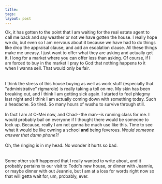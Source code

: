 ```yaml
---
title: 
tags: 
layout: post
---
```

Ok, it has gotten to the point that I am waiting for the real estate agent to call me back and say weather or not we have gotten the house.  I really hope we do, but even so I am nervous about it because we have had to do things like drop the appraisal clause, and add an escalation clause.  All these things make me uneasy.  I just want to offer what they are asking and actually get it.  I long for a market where you can offer less than asking.  Of course, if I am forced to buy in the market I pray to God that nothing happens to it when I wanna sell.  That would only be fair.  <br /><br />I think the stress of this house buying as well as work stuff (especially that "administrative" rigmarole) is really taking a toll on me. My skin has been breaking out, and I think I am getting sick again.  I started to feel phlegmy last night and I think I am actually coming down with something today.  Such a headache.  So tired.  So many hours of wushu to survive through still.<br /><br />In fact I am at O-Mei now, and Chad--the man--is running class for me.  I would probably bail on everyone if I thought there would be someone to lock up.  Because, really I am not gonna be much use like this.  Time to see what it would be like owning a school <b>and</b> being feverous. <i>Would someone answer that damn phone?!</i><br /><br />Oh, the ringing is in my head.  No wonder it hurts so bad.  <br /><br />Some other stuff happened that I really wanted to write about, and it probably pertains to our visit to Todd's new house, or dinner with Jeannie, or maybe dinner with out Jeannie, but I am at a loss for words right now so that will getta wait for, um, probably, ever. 
